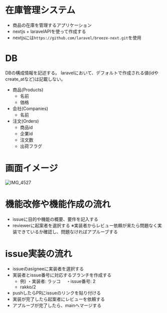 # 在庫管理システム
- 商品の在庫を管理するアプリケーション
- nextjs + laravelAPIを使って作成する
- nextjsには`https://github.com/laravel/breeze-next.git`を使用

# DB
DBの構成情報を記述する。
laravelにおいて、デフォルトで作成される値(idやcreate_atなど)は記載しない。
- 商品(Products)
  - 名前
  - 価格
- 会社(Companies)
  - 名前
- 注文(Orders)
  - 商品id
  - 企業id
  - 注文数
  - 出荷フラグ
 
# 画面イメージ
![IMG_4527](https://github.com/user-attachments/assets/a8f676c7-4611-43b8-84a3-d809da9886dc)

# 機能改修や機能作成の流れ
- issueに目的や機能の概要、要件を記入する
- reviewerに起案者を選択する
※実装者からレビュー依頼が来たら問題なく実装できているか確認し、問題なければアプルーブする

# issue実装の流れ
- issueのasigneeに実装者を選択する
- 実装者とissue番号に対応するブランチを作成する
    - 例) ・実装者: ラッコ　 ・issue番号: 2
    - rakko/2
- pushしたらPRにissueのリンクを貼り付ける
- 実装が完了したら起案者にレビューを依頼する
- アプルーブが完了したら、mainへマージする
